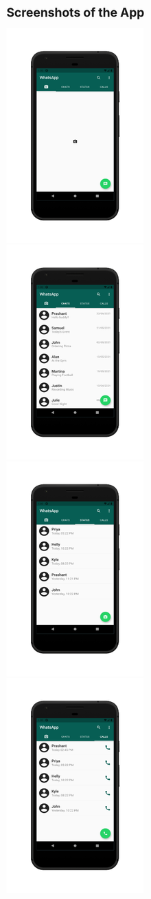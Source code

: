 # Screenshots of the App

<div>
  <img src="screenshots/1_Camera.png" alt="Camera Image" width="320" height="500">
  <img src="screenshots/2_Chats.png" alt="Chats Image" width="320" height="500">
</div>

<div>
  <img src="screenshots/3_Status.png" alt="Status Image" width="320" height="500">
  <img src="screenshots/4_Calls.png" alt="Calls Image" width="320" height="500">
</div>
